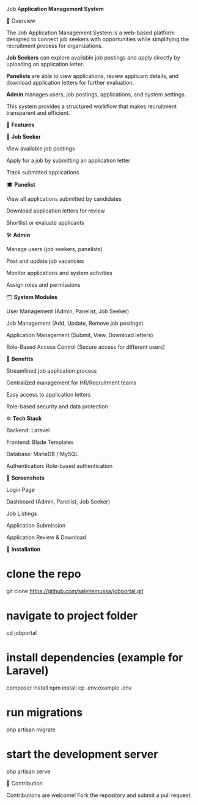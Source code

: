 Job A**pplication Management System**

📌 Overview

The Job Application Management System is a web-based platform designed to connect job seekers with opportunities while simplifying the recruitment process for organizations.

**Job Seekers** can explore available job postings and apply directly by uploading an application letter.

**Panelists** are able to view applications, review applicant details, and download application letters for further evaluation.

**Admin** manages users, job postings, applications, and system settings.

This system provides a structured workflow that makes recruitment transparent and efficient.

🚀 **Features**


👤 **Job Seeker**

View available job postings

Apply for a job by submitting an application letter

Track submitted applications


🎓 **Panelist**

View all applications submitted by candidates

Download application letters for review

Shortlist or evaluate applicants


🛠️ **Admin**

Manage users (job seekers, panelists)

Post and update job vacancies

Monitor applications and system activities

Assign roles and permissions


🗂️ **System Modules**

User Management (Admin, Panelist, Job Seeker)

Job Management (Add, Update, Remove job postings)

Application Management (Submit, View, Download letters)

Role-Based Access Control (Secure access for different users)


🛑 **Benefits**

Streamlined job application process

Centralized management for HR/Recruitment teams

Easy access to application letters

Role-based security and data protection



⚙️ **Tech Stack** 

Backend: Laravel 

Frontend: Blade Templates

Database: MariaDB / MySQL 

Authentication: Role-based authentication


📸 **Screenshots** 

Login Page

Dashboard (Admin, Panelist, Job Seeker)

Job Listings

Application Submission

Application Review & Download

📖 **Installation**
# clone the repo
git clone https://github.com/salehemussa/jobportal.git

# navigate to project folder
cd jobportal

# install dependencies (example for Laravel)
composer install
npm install
cp .env.example .env

# run migrations
php artisan migrate

# start the development server
php artisan serve

🤝 Contribution

Contributions are welcome! Fork the repository and submit a pull request.
